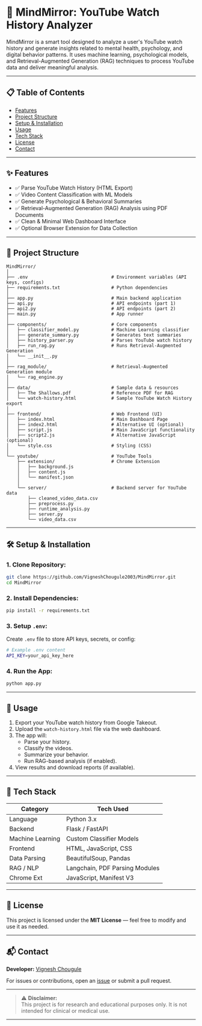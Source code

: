 # 🧠 MindMirror: YouTube Watch History Analyzer

MindMirror is a smart tool designed to analyze a user's YouTube watch history and generate insights related to mental health, psychology, and digital behavior patterns. It uses machine learning, psychological models, and Retrieval-Augmented Generation (RAG) techniques to process YouTube data and deliver meaningful analysis.

---

## 📋 Table of Contents
- [Features](#-features)
- [Project Structure](#-project-structure)
- [Setup & Installation](#-setup--installation)
- [Usage](#-usage)
- [Tech Stack](#-tech-stack)
- [License](#-license)
- [Contact](#-contact)

---

## ✨ Features
- ✅ Parse YouTube Watch History (HTML Export)
- ✅ Video Content Classification with ML Models
- ✅ Generate Psychological & Behavioral Summaries
- ✅ Retrieval-Augmented Generation (RAG) Analysis using PDF Documents
- ✅ Clean & Minimal Web Dashboard Interface
- ✅ Optional Browser Extension for Data Collection

---

## 📂 Project Structure
```
MindMirror/
│
├── .env                               # Environment variables (API keys, configs)
├── requirements.txt                   # Python dependencies
│
├── app.py                             # Main backend application
├── api.py                             # API endpoints (part 1)
├── api2.py                            # API endpoints (part 2)
├── main.py                            # App runner
│
├── components/                        # Core components
│   ├── classifier_model.py            # Machine Learning classifier
│   ├── generate_summary.py            # Generates text summaries
│   ├── history_parser.py              # Parses YouTube watch history
│   ├── run_rag.py                     # Runs Retrieval-Augmented Generation
│   └── __init__.py
│
├── rag_module/                        # Retrieval-Augmented Generation module
│   └── rag_engine.py
│
├── data/                              # Sample data & resources
│   ├── The Shallows.pdf               # Reference PDF for RAG
│   └── watch-history.html             # Sample YouTube Watch History export
│
├── frontend/                          # Web Frontend (UI)
│   ├── index.html                     # Main Dashboard Page
│   ├── index2.html                    # Alternative UI (optional)
│   ├── script.js                      # Main JavaScript functionality
│   ├── script2.js                     # Alternative JavaScript (optional)
│   └── style.css                      # Styling (CSS)
│
└── youtube/                           # YouTube Tools
    ├── extension/                     # Chrome Extension
    │   ├── background.js
    │   ├── content.js
    │   └── manifest.json
    │
    └── server/                        # Backend server for YouTube data
        ├── cleaned_video_data.csv
        ├── preprocess.py
        ├── runtime_analysis.py
        ├── server.py
        └── video_data.csv
```

---

## 🛠️ Setup & Installation

### 1. Clone Repository:
```bash
git clone https://github.com/VigneshChougule2003/MindMirror.git
cd MindMirror
```

### 2. Install Dependencies:
```bash
pip install -r requirements.txt
```

### 3. Setup `.env`:
Create `.env` file to store API keys, secrets, or config:
```bash
# Example .env content
API_KEY=your_api_key_here
```

### 4. Run the App:
```bash
python app.py
```

---

## 🚀 Usage
1. Export your YouTube watch history from Google Takeout.
2. Upload the `watch-history.html` file via the web dashboard.
3. The app will:
   - Parse your history.
   - Classify the videos.
   - Summarize your behavior.
   - Run RAG-based analysis (if enabled).
4. View results and download reports (if available).

---

## 🧰 Tech Stack
| Category      | Tech Used                        |
|---------------|---------------------------------|
| Language      | Python 3.x                       |
| Backend       | Flask / FastAPI                  |
| Machine Learning | Custom Classifier Models    |
| Frontend      | HTML, JavaScript, CSS            |
| Data Parsing  | BeautifulSoup, Pandas            |
| RAG / NLP     | Langchain, PDF Parsing Modules   |
| Chrome Ext    | JavaScript, Manifest V3          |

---

## 📄 License
This project is licensed under the **MIT License** — feel free to modify and use it as needed.

---

## 📬 Contact
**Developer:** [Vignesh Chougule](https://github.com/VigneshChougule2003)

For issues or contributions, open an [issue](https://github.com/VigneshChougule2003/MindMirror/issues) or submit a pull request.

---

> ⚠️ **Disclaimer:**  
This project is for research and educational purposes only. It is not intended for clinical or medical use.

---
